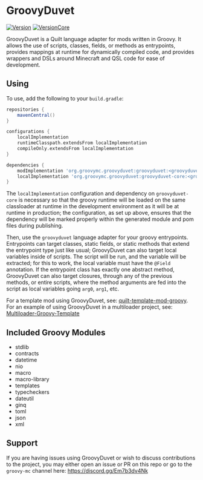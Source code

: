 # GroovyDuvet
[![Version](https://img.shields.io/maven-central/v/org.groovymc.groovyduvet/groovyduvet?style=for-the-badge&color=blue&label=Latest%20Version&prefix=v)](https://central.sonatype.com/artifact/org.groovymc.groovyduvet/groovyduvet/)
[![VersionCore](https://img.shields.io/maven-central/v/org.groovymc.groovyduvet/groovyduvet-core?style=for-the-badge&color=blue&label=Latest%20Version%20-%20Core&prefix=v)](https://central.sonatype.com/artifact/org.groovymc.groovyduvet/groovyduvet-core/)

GroovyDuvet is a Quilt language adapter for mods written in Groovy. It allows the use of scripts, classes, fields, or methods as entrypoints, provides
mappings at runtime for dynamically compiled code, and provides wrappers and DSLs around Minecraft and QSL code for ease of development.

## Using

To use, add the following to your `build.gradle`:
```gradle
repositories {
    mavenCentral()
}

configurations {
	localImplementation
	runtimeClasspath.extendsFrom localImplementation
	compileOnly.extendsFrom localImplementation
}

dependencies {
    modImplementation 'org.groovymc.groovyduvet:groovyduvet:<groovyduvet-version>'
    localImplementation 'org.groovymc.groovyduvet:groovyduvet-core:<groovyduvet-core-version>'
}
```

The `localImplementation` configuration and dependency on `groovyduvet-core` is necessary so that the groovy runtime will be loaded on the same
classloader at runtime in the development environment as it will be at runtime in production; the configuration, as set up above, ensures that
the dependency will be marked properly within the generated module and pom files during publishing.

Then, use the `groovyduvet` language adapter for your groovy entrypoints. Entrypoints can target classes, static fields, or static methods that extend
the entrypoint type just like usual; GroovyDuvet can also target local variables inside of scripts. The script will be run, and the variable will be
extracted; for this to work, the local variable must have the `@Field` annotation. If the entrypoint class has exactly one abstract method, GroovyDuvet can also target closures, through any of the previous methods, or entire
scripts, where the method arguments are fed into the script as local variables going `arg0`, `arg1`, etc.

For a template mod using GroovyDuvet, see: [quilt-template-mod-groovy](https://github.com/lukebemish/quilt-template-mod-groovy/). For an example of using GroovyDuvet in a multiloader project, see: [Multiloader-Groovy-Template](https://github.com/lukebemish/Multiloader-Groovy-Template)

## Included Groovy Modules

 * stdlib
 * contracts
 * datetime
 * nio
 * macro
 * macro-library
 * templates
 * typecheckers
 * dateutil
 * ginq
 * toml
 * json
 * xml

## Support
If you are having issues using GroovyDuvet or wish to discuss contributions to the project, you may either open an issue or PR on this repo or go to the `groovy-mc` channel here: <https://discord.gg/Em7b3dv4Nk>

